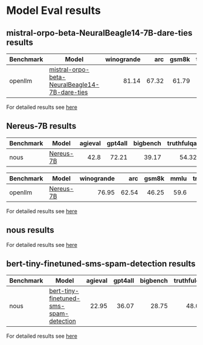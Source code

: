 # Model Eval results

## mistral-orpo-beta-NeuralBeagle14-7B-dare-ties results

|Benchmark|                                                           Model                                                            |winogrande| arc |gsm8k|truthfulqa|hellaswag|Average|
|---------|----------------------------------------------------------------------------------------------------------------------------|---------:|----:|----:|---------:|--------:|------:|
|openllm  |[mistral-orpo-beta-NeuralBeagle14-7B-dare-ties](https://huggingface.co/saucam/mistral-orpo-beta-NeuralBeagle14-7B-dare-ties)|     81.14|67.32|61.79|     54.17|    85.89|  70.06|



For detailed results see [here](saucam/mistral-orpo-beta-NeuralBeagle14-7B-dare-ties/README.md)

## Nereus-7B results

|Benchmark|                       Model                        |agieval|gpt4all|bigbench|truthfulqa|Average|
|---------|----------------------------------------------------|------:|------:|-------:|---------:|------:|
|nous     |[Nereus-7B](https://huggingface.co/saucam/Nereus-7B)|   42.8|  72.21|   39.17|     54.32|  52.12|


|Benchmark|                       Model                        |winogrande| arc |gsm8k|mmlu|truthfulqa|hellaswag|Average|
|---------|----------------------------------------------------|---------:|----:|----:|---:|---------:|--------:|------:|
|openllm  |[Nereus-7B](https://huggingface.co/saucam/Nereus-7B)|     76.95|62.54|46.25|59.6|     54.32|    83.23|  63.82|



For detailed results see [here](saucam/Nereus-7B/README.md)

## nous results


For detailed results see [here](bert-tiny-finetuned-sms-spam-detection/nous/README.md)

## bert-tiny-finetuned-sms-spam-detection results

|Benchmark|                                                     Model                                                     |agieval|gpt4all|bigbench|truthfulqa|Average|
|---------|---------------------------------------------------------------------------------------------------------------|------:|------:|-------:|---------:|------:|
|nous     |[bert-tiny-finetuned-sms-spam-detection](https://huggingface.co/mrm8488/bert-tiny-finetuned-sms-spam-detection)|  22.95|  36.07|   28.75|     48.09|  33.97|



For detailed results see [here](mrm8488/bert-tiny-finetuned-sms-spam-detection/README.md)

